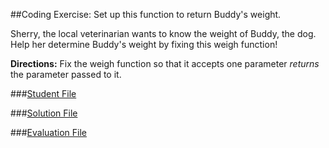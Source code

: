 ##Coding Exercise: Set up this function to return Buddy's weight.

Sherry, the local veterinarian wants to know the weight of Buddy, the dog. Help her determine Buddy's weight by fixing this weigh function!

**Directions:**
Fix the weigh function so that it accepts one parameter *returns* the parameter passed to it.


###[Student File](./student.js)

###[Solution File]('./solution.js')

###[Evaluation File]('./evaluate.js')
